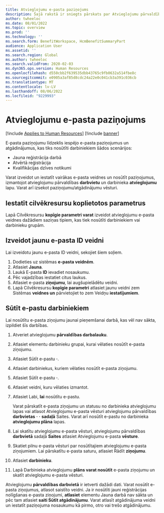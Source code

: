 ```yaml
---
title: Atvieglojumu e-pasta paziņojums
description: Šajā rakstā ir sniegts pārskats par Atvieglojumu pārvaldības e-pasta paziņojuma līdzekli Sistēmā Microsoft Dynamics 365 Human Resources.
author: twheeloc
ms.date: 08/01/2022
ms.topic: overview
ms.prod: ''
ms.technology: ''
ms.search.form: BenefitWorkspace, HcmBenefitSummaryPart
audience: Application User
ms.assetid: ''
ms.search.region: Global
ms.author: twheeloc
ms.search.validFrom: 2020-02-03
ms.dyn365.ops.version: Human Resources
ms.openlocfilehash: d550cbb2f639535dbb43765c9fb0632a514fbe8c
ms.sourcegitcommit: e0905a3af85d8cdc24a22e0c041cb3a391c036cb
ms.translationtype: MT
ms.contentlocale: lv-LV
ms.lasthandoff: 08/06/2022
ms.locfileid: "9229993"
---
```

# <a name="benefits-email-notification"></a>Atvieglojumu e-pasta paziņojums

[!include [Applies to Human Resources](../includes/applies-to-hr.md)]
[!include [banner](../includes/preview-banner.md)]

E-pasta paziņojumu līdzeklis iespējo e-pasta paziņojumus un atgādinājumus, kas tiks nosūtīti darbiniekiem šādos scenārijos:

- Jauna reģistrācija darbā
- Atvērtā reģistrācija
- Kvalifikācijas dzīves notikumi

Varat izveidot un iestatīt vairākas e-pasta veidnes un nosūtīt paziņojumus, izmantojot atvieglojumu pārvaldības **darbvietu** un darbinieka **atvieglojumu** lapu. Varat arī izsekot paziņojumu/atgādinājumu vēsturi.

## <a name="set-up-human-resources-shared-parameters"></a>Iestatīt cilvēkresursu koplietotos parametrus

Lapā Cilvēkresursu **kopīgie parametri varat** izveidot atvieglojumu e-pasta veidnes dažādiem saziņas tipiem, kas tiek nosūtīti darbiniekiem vai darbinieku grupām.

## <a name="create-a-new-email-id-template"></a>Izveidot jaunu e-pasta ID veidni

Lai izveidotu jaunu e-pasta ID veidni, sekojiet šiem soļiem.

1. Dodieties uz sistēmas **e-pasta veidnēm**.
2. Atlasiet **Jauna**.
3. Laukā E-pasta **ID** ievadiet nosaukumu.
4. Pēc vajadzības iestatiet citus laukus.
5. Atlasiet e-pasta **ziņojumu**, lai augšupielādētu veidni.
6. Lapā Cilvēkresursu **kopīgie parametri** atlasiet jaunu veidni zem Sistēmas **veidnes un** pārvietojiet to zem Veidņu **iestatījumiem**.

## <a name="send-email-to-employees"></a>Sūtīt e-pastu darbiniekiem

Lai nosūtītu e-pasta ziņojumu jaunai pieņemšanai darbā, kas vēl nav sākta, izpildiet šīs darbības.

1. Atveriet atvieglojumu **pārvaldības darbalauku**.
2. Atlasiet elementu darbinieku grupai, kurai vēlaties nosūtīt e-pasta ziņojumu.
3. Atlasiet Sūtīt e-pastu **·**.
4. Atlasiet darbiniekus, kuriem vēlaties nosūtīt e-pasta ziņojumu.
5. Atlasiet Sūtīt e-pastu **·**.
6. Atlasiet veidni, kuru vēlaties izmantot.
7. Atlasiet Labi, **lai** nosūtītu e-pastu.

    Varat pārskatīt e-pasta ziņojumu un statusu no darbinieka atvieglojumu lapas vai atlasot Atvieglojumu e-pasta vēsturi atvieglojumu pārvaldības **darbvietas** **·** **·** **sadaļā** Saites. Varat arī nosūtīt e-pastu no darbinieka **atvieglojumu plāna** lapas.

8. Lai skatītu atvieglojumu e-pasta vēsturi, atvieglojumu pārvaldības **darbvietā** sadaļā **Saites** atlasiet Atvieglojumu e-pasta **vēsture**.
9. Skatiet pilnu e-pasta vēsturi par nosūtītajiem atvieglojumu e-pasta ziņojumiem. Lai pārskatītu e-pasta saturu, atlasiet Rādīt **ziņojumu**.
10. Atlasiet **darbinieku**.
11. Lapā Darbinieka atvieglojumu **plāns varat nosūtīt** e-pasta ziņojumu un skatīt atvieglojumu e-pasta vēsturi.

Atvieglojumu **pārvaldības darbvietā** ir ietverti dažādi dati. Varat nosūtīt e-pasta ziņojumus, atlasot saistīto veidni. Ja ir nosūtīti jauni reģistrācijas nolīgšanas e-pasta ziņojumi, **atlasiet** elementu Jauna darbā nav sākta un pēc tam atlasiet **saiti Sūtīt atgādinājumu**. Varat atlasīt atgādinājuma veidni un iestatīt paziņojuma nosaukumu kā pirmo, otro vai trešo atgādinājumu.
